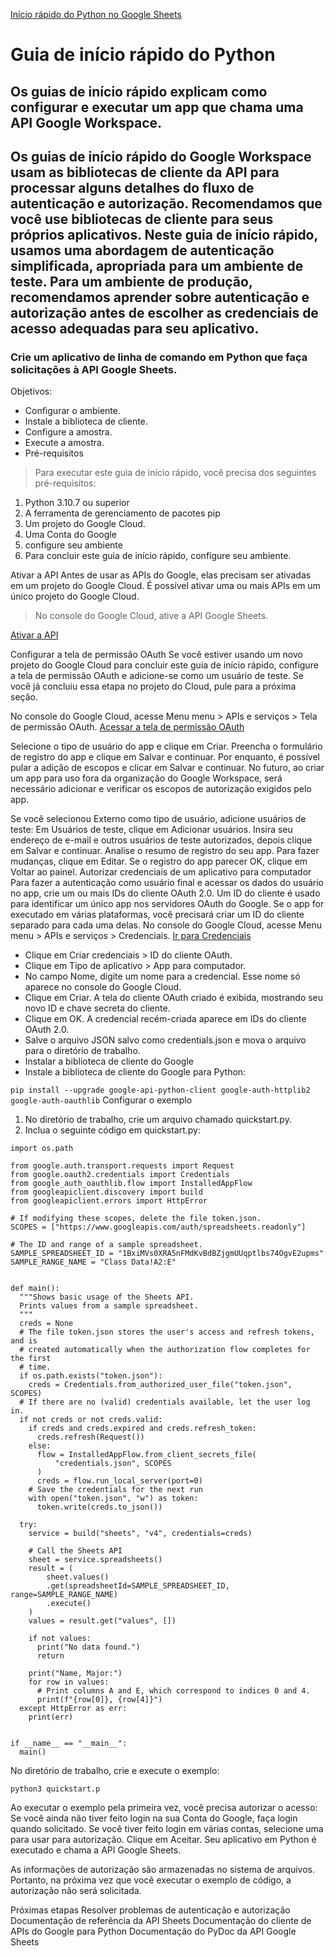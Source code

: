 [Início rápido do Python no Google Sheets](https://developers.google.com/sheets/api/quickstart/python?hl=pt-br)

# Guia de início rápido do Python
## Os guias de início rápido explicam como configurar e executar um app que chama uma API Google Workspace.
## Os guias de início rápido do Google Workspace usam as bibliotecas de cliente da API para processar alguns detalhes do fluxo de autenticação e autorização. Recomendamos que você use bibliotecas de cliente para seus próprios aplicativos. Neste guia de início rápido, usamos uma abordagem de autenticação simplificada, apropriada para um ambiente de teste. Para um ambiente de produção, recomendamos aprender sobre autenticação e autorização antes de escolher as credenciais de acesso adequadas para seu aplicativo.
### Crie um aplicativo de linha de comando em Python que faça solicitações à API Google Sheets.

Objetivos:
<ul>
  <li>Configurar o ambiente.</li>  
  <li>Instale a biblioteca de cliente.</li>  
  <li>Configure a amostra.</li>  
  <li>Execute a amostra.</li>  
  <li>Pré-requisitos</li>  
</ul>


> Para executar este guia de início rápido, você precisa dos seguintes pré-requisitos:

1. Python 3.10.7 ou superior
2. A ferramenta de gerenciamento de pacotes pip
3. Um projeto do Google Cloud.
4. Uma Conta do Google
5. configure seu ambiente
6. Para concluir este guia de início rápido, configure seu ambiente.

Ativar a API
Antes de usar as APIs do Google, elas precisam ser ativadas em um projeto do Google Cloud. É possível ativar uma ou mais APIs em um único projeto do Google Cloud.
> No console do Google Cloud, ative a API Google Sheets.

[Ativar a API](https://console.cloud.google.com/flows/enableapi?apiid=sheets.googleapis.com&hl=pt-br)

Configurar a tela de permissão OAuth
Se você estiver usando um novo projeto do Google Cloud para concluir este guia de início rápido, configure a tela de permissão OAuth e adicione-se como um usuário de teste. Se você já concluiu essa etapa no projeto do Cloud, pule para a próxima seção.

No console do Google Cloud, acesse Menu menu > APIs e serviços > Tela de permissão OAuth.
[Acessar a tela de permissão OAuth](https://console.cloud.google.com/apis/credentials/consent?hl=pt-br)

Selecione o tipo de usuário do app e clique em Criar.
Preencha o formulário de registro do app e clique em Salvar e continuar.
Por enquanto, é possível pular a adição de escopos e clicar em Salvar e continuar. No futuro, ao criar um app para uso fora da organização do Google Workspace, será necessário adicionar e verificar os escopos de autorização exigidos pelo app.

Se você selecionou Externo como tipo de usuário, adicione usuários de teste:
Em Usuários de teste, clique em Adicionar usuários.
Insira seu endereço de e-mail e outros usuários de teste autorizados, depois clique em Salvar e continuar.
Analise o resumo de registro do seu app. Para fazer mudanças, clique em Editar. Se o registro do app parecer OK, clique em Voltar ao painel.
Autorizar credenciais de um aplicativo para computador
Para fazer a autenticação como usuário final e acessar os dados do usuário no app, crie um ou mais IDs do cliente OAuth 2.0. Um ID do cliente é usado para identificar um único app nos servidores OAuth do Google. Se o app for executado em várias plataformas, você precisará criar um ID do cliente separado para cada uma delas.
No console do Google Cloud, acesse Menu menu > APIs e serviços > Credenciais.
[Ir para Credenciais](https://console.cloud.google.com/apis/credentials/consent?hl=pt-br)

* Clique em Criar credenciais > ID do cliente OAuth.
* Clique em Tipo de aplicativo > App para computador.
* No campo Nome, digite um nome para a credencial. Esse nome só aparece no console do Google Cloud.
* Clique em Criar. A tela do cliente OAuth criado é exibida, mostrando seu novo ID e chave secreta do cliente.
* Clique em OK. A credencial recém-criada aparece em IDs do cliente OAuth 2.0.
* Salve o arquivo JSON salvo como credentials.json e mova o arquivo para o diretório de trabalho.
* Instalar a biblioteca de cliente do Google
* Instale a biblioteca de cliente do Google para Python:

`pip install --upgrade google-api-python-client google-auth-httplib2 google-auth-oauthlib`
Configurar o exemplo

1. No diretório de trabalho, crie um arquivo chamado quickstart.py.
2. Inclua o seguinte código em quickstart.py:

```
import os.path

from google.auth.transport.requests import Request
from google.oauth2.credentials import Credentials
from google_auth_oauthlib.flow import InstalledAppFlow
from googleapiclient.discovery import build
from googleapiclient.errors import HttpError

# If modifying these scopes, delete the file token.json.
SCOPES = ["https://www.googleapis.com/auth/spreadsheets.readonly"]

# The ID and range of a sample spreadsheet.
SAMPLE_SPREADSHEET_ID = "1BxiMVs0XRA5nFMdKvBdBZjgmUUqptlbs74OgvE2upms"
SAMPLE_RANGE_NAME = "Class Data!A2:E"


def main():
  """Shows basic usage of the Sheets API.
  Prints values from a sample spreadsheet.
  """
  creds = None
  # The file token.json stores the user's access and refresh tokens, and is
  # created automatically when the authorization flow completes for the first
  # time.
  if os.path.exists("token.json"):
    creds = Credentials.from_authorized_user_file("token.json", SCOPES)
  # If there are no (valid) credentials available, let the user log in.
  if not creds or not creds.valid:
    if creds and creds.expired and creds.refresh_token:
      creds.refresh(Request())
    else:
      flow = InstalledAppFlow.from_client_secrets_file(
          "credentials.json", SCOPES
      )
      creds = flow.run_local_server(port=0)
    # Save the credentials for the next run
    with open("token.json", "w") as token:
      token.write(creds.to_json())

  try:
    service = build("sheets", "v4", credentials=creds)

    # Call the Sheets API
    sheet = service.spreadsheets()
    result = (
        sheet.values()
        .get(spreadsheetId=SAMPLE_SPREADSHEET_ID, range=SAMPLE_RANGE_NAME)
        .execute()
    )
    values = result.get("values", [])

    if not values:
      print("No data found.")
      return

    print("Name, Major:")
    for row in values:
      # Print columns A and E, which correspond to indices 0 and 4.
      print(f"{row[0]}, {row[4]}")
  except HttpError as err:
    print(err)


if __name__ == "__main__":
  main()
```

No diretório de trabalho, crie e execute o exemplo:

`python3 quickstart.p`

Ao executar o exemplo pela primeira vez, você precisa autorizar o acesso:
Se você ainda não tiver feito login na sua Conta do Google, faça login quando solicitado. Se você tiver feito login em várias contas, selecione uma para usar para autorização.
Clique em Aceitar.
Seu aplicativo em Python é executado e chama a API Google Sheets.

As informações de autorização são armazenadas no sistema de arquivos. Portanto, na próxima vez que você executar o exemplo de código, a autorização não será solicitada.

Próximas etapas
Resolver problemas de autenticação e autorização
Documentação de referência da API Sheets
Documentação do cliente de APIs do Google para Python
Documentação do PyDoc da API Google Sheets
